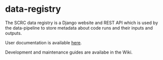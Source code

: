 # data-registry
The SCRC data registry is a Django website and REST API which is used by the data-pipeline to store metadata about code runs and their inputs and outputs.

User documentation is available [here](docs/index.md).

Development and maintenance guides are availabe in the Wiki.
